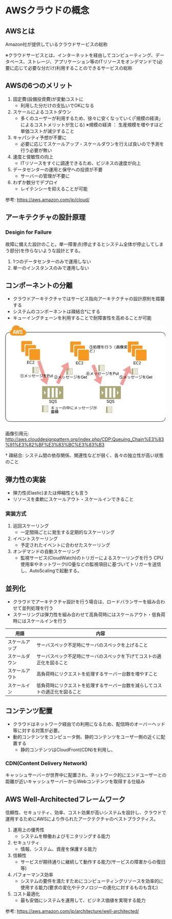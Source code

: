 # AWSクラウドの概念

## AWSとは

Amazon社が提供しているクラウドサービスの総称

※クラウドサービスとは、インターネットを経由してコンピューティング、データベース、ストレージ、アプリケーション等のITリソースをオンデマンドで(必要に応じて必要な分だけ)利用することのできるサービスの総称

## AWSの6つのメリット

1. 固定費(設備投資費)が変動コストに
   - 利用した分だけの支払いでOKになる
2. スケールによるコストダウン
   - 多くのユーザーが利用するため、徐々に安くなっていく(「規模の経済」によるコストメリットが生じる)
        ※規模の経済 ： 生産規模を増やすほど単価コストが減少すること
3. キャパシティ予想が不要に
   - 必要に応じてスケールアップ・スケールダウンを行えば良いので予測を行う必要が無い
4. 速度と俊敏性の向上
   - ITリソースをすぐに調達できるため、ビジネスの速度が向上
5. データセンターの運用と保守への投資が不要
   - サーバーの管理が不要に
6. わずか数分でデプロイ
   - レイテンシーを抑えることが可能

参考: https://aws.amazon.com/jp/cloud/

## アーキテクチャの設計原理

### Desigin for Failure

故障に備えた設計のこと。単一障害点(停止するとシステム全体が停止してしまう部分)を作らないような設計とする。

1. 1つのデータセンターのみで運用しない
2. 単一のインスタンスのみで運用しない

## コンポーネントの分離

- クラウドアーキテクチャではサービス指向アーキテクチャの設計原則を踏襲する
- システムのコンポーネントは疎結合†にする
- キューイングチェーンを利用することで耐障害性を高めることが可能

![キューイングチェーン](images/キューイングチェーン.png)

画像引用元: http://aws.clouddesignpattern.org/index.php/CDP:Queuing_Chain%E3%83%91%E3%82%BF%E3%83%BC%E3%83%B3

† 疎結合: システム間の依存関係、関連性などが弱く、各々の独立性が高い状態のこと

## 弾力性の実装

- 弾力性(Elastic)または伸縮性とも言う
- リソースを柔軟にスケールアウト・スケールインできること

### 実装方式

1. 巡回スケーリング
   - 一定間隔ごとに発生する定期的なスケーリング
2. イベントスケーリング
   - 予定されたイベントに合わせたスケーリング
3. オンデマンドの自動スケーリング
   - 監視サービス(CloudWatch)のトリガーによるスケーリングを行う
    CPU使用率やネットワークI/O量などの監視項目に基づいてトリガーを送信し、AutoScalingで起動する。

## 並列化

- クラウドでアーキテクチャ設計を行う場合は、ロードバランサーを組み合わせて並列処理を行う
- スケーリングは弾力性を組み合わせて高負荷時にはスケールアウト・低負荷時にはスケールインを行う

用語|内容
-|-
スケールアップ|サーバスペック不足時にサーバのスペックを上げること
スケールダウン|サーバスペック不足時にサーバのスペックを下げてコストの適正化を図ること
スケールアウト|高負荷時にリクエストを処理するサーバー台数を増やすこと
スケールイン|低負荷時にリクエストを処理するサーバー台数を減らしてコストの適正化を図ること

## コンテンツ配置

- クラウドはネットワーク経由での利用になるため、配信時のオーバーヘッド等に対する対策が必要。
- 動的コンテンツをコンピュータ側、静的コンテンツをユーザー側の近くに配置する
  - 静的コンテンツはCloudFront(CDN)を利用し、

### CDN(Content Delivery Network)

キャッシュサーバーが世界中に配置され、ネットワーク的にエンドユーザーとの距離が近いキャッシュサーバーからWebコンテンツを取得する仕組み

## AWS Well-Architectedフレームワーク

信頼性、セキュリティ、効率、コスト効果が高いシステムを設計し、クラウドで運用するためにAWSにより作られたアークテクチャのベストプラクティス。

1. 運用上の優秀性
   - システムを稼働およびモニタリングする能⼒
2. セキュリティ
   - 情報、システム、資産を保護する能力
3. 信頼性
   - サービスが期待通りに継続して動作する能力(サービスの障害からの復旧等)
4. パフォーマンス効率
   - システムの要件を満たすためにコンピューティングリソースを効率的に使⽤する能力(要求の変化やテクノロジーの進化に対するものも含む)
5. コスト最適化
   - 最も安価にシステムを運⽤して、ビジネス価値を実現する能⼒

参考: https://aws.amazon.com/jp/architecture/well-architected/
